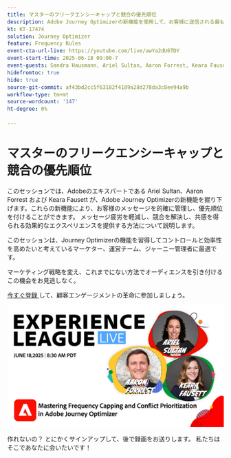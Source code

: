 ```yaml
---
title: マスターのフリークエンシーキャップと競合の優先順位
description: Adobe Journey Optimizerの新機能を使用して、お客様に送信される最も重要なメッセージを管理および優先順位付けする方法を説明します。
kt: KT-17474
solution: Journey Optimizer
feature: Frequency Rules
event-cta-url-live: https://youtube.com/live/awYa2dU6TDY
event-start-time: 2025-06-18 09:00-7
event-guests: Sandra Hausmann, Ariel Sultan, Aaron Forrest, Keara Fausett
hidefromtoc: true
hide: true
source-git-commit: af43bd2cc5f63182f4189a28d278da3c8ee94a9b
workflow-type: tm+mt
source-wordcount: '147'
ht-degree: 0%

---
```


# マスターのフリークエンシーキャップと競合の優先順位

このセッションでは、Adobeのエキスパートである Ariel Sultan、Aaron Forrest および Keara Fausett が、Adobe Journey Optimizerの新機能を掘り下げます。これらの新機能により、お客様のメッセージを的確に管理し、優先順位を付けることができます。 メッセージ疲労を軽減し、競合を解決し、共感を得られる効果的なエクスペリエンスを提供する方法について説明します。

このセッションは、Journey Optimizerの機能を習得してコントロールと効率性を高めたいと考えているマーケター、運営チーム、ジャーニー管理者に最適です。

マーケティング戦略を変え、これまでにない方法でオーディエンスを引き付けるこの機会をお見逃しなく。

[ 今すぐ登録 ](https://engage.adobe.com/ExpLeagueLive-250618.html) して、顧客エンゲージメントの革命に参加しましょう。

![webbanner](/help/experience-league-live/episodes/assets/exl-live-web-banner-20250618.png)

作れないの？ とにかくサインアップして、後で録画をお送りします。 私たちはそこであなたに会いたいです！